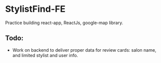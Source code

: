 # StylistFind-FE
Practice building react-app, ReactJs, google-map library.

## Todo:

- Work on backend to deliver proper data for review cards: salon name, and limited stylist and user info.